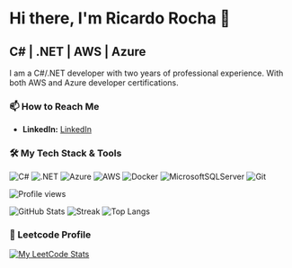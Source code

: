 # Hi there, I'm Ricardo Rocha 👋

## C# | .NET | AWS | Azure

I am a C#/.NET developer with two years of professional experience. With both AWS and Azure developer certifications.

### 📫 How to Reach Me

*   **LinkedIn:** [LinkedIn](https://www.linkedin.com/in/ricardo-rocha-43bb952b9/)

### 🛠️ My Tech Stack & Tools

![C#](https://img.shields.io/badge/c%23-%23239120.svg?style=for-the-badge&logo=c-sharp&logoColor=white)
![.NET](https://img.shields.io/badge/.NET-5C2D91?style=for-the-badge&logo=dotnet&logoColor=white)
![Azure](https://img.shields.io/badge/Azure-0078D4?style=for-the-badge&logo=microsoft-azure&logoColor=white)
![AWS](https://img.shields.io/badge/AWS-%23FF9900.svg?style=for-the-badge&logo=amazon-aws&logoColor=white)
![Docker](https://img.shields.io/badge/docker-%230db7ed.svg?style=for-the-badge&logo=docker&logoColor=white)
![MicrosoftSQLServer](https://img.shields.io/badge/Microsoft%20SQL%20Server-CC2927?style=for-the-badge&logo=microsoft%20sql%20server&logoColor=white)
![Git](https://img.shields.io/badge/git-%23F05033.svg?style=for-the-badge&logo=git&logoColor=white)


![Profile views](https://komarev.com/ghpvc/?username=Roshaa&label=Profile%20views&color=0e75b6&style=flat)

![GitHub Stats](https://github-readme-stats.vercel.app/api?username=Roshaa&show_icons=true&theme=transparent)
![Streak](https://streak-stats.demolab.com?user=Roshaa&theme=transparent)
![Top Langs](https://github-readme-stats.vercel.app/api/top-langs/?username=Roshaa&layout=compact&theme=transparent)


### 🧠 Leetcode Profile

[![My LeetCode Stats](https://leetcard.jacoblin.cool/Roshaa?theme=dark&font=Syne%20Mono)](https://leetcode.com/u/Roshaa/)


